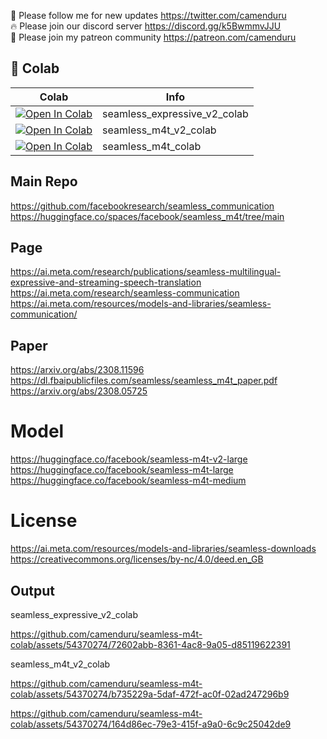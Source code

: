 🐣 Please follow me for new updates https://twitter.com/camenduru <br />
🔥 Please join our discord server https://discord.gg/k5BwmmvJJU <br />
🥳 Please join my patreon community https://patreon.com/camenduru <br />

## 🦒 Colab

| Colab | Info
| --- | --- |
[![Open In Colab](https://colab.research.google.com/assets/colab-badge.svg)](https://colab.research.google.com/github/camenduru/seamless-m4t-colab/blob/main/seamless_expressive_v2_colab.ipynb) | seamless_expressive_v2_colab
[![Open In Colab](https://colab.research.google.com/assets/colab-badge.svg)](https://colab.research.google.com/github/camenduru/seamless-m4t-colab/blob/main/seamless_m4t_v2_colab.ipynb) | seamless_m4t_v2_colab
[![Open In Colab](https://colab.research.google.com/assets/colab-badge.svg)](https://colab.research.google.com/github/camenduru/seamless-m4t-colab/blob/main/seamless_m4t_colab.ipynb) | seamless_m4t_colab

## Main Repo
https://github.com/facebookresearch/seamless_communication <br />
https://huggingface.co/spaces/facebook/seamless_m4t/tree/main <br />

## Page
https://ai.meta.com/research/publications/seamless-multilingual-expressive-and-streaming-speech-translation <br />
https://ai.meta.com/research/seamless-communication <br />
https://ai.meta.com/resources/models-and-libraries/seamless-communication/ <br />

## Paper
https://arxiv.org/abs/2308.11596 <br />
https://dl.fbaipublicfiles.com/seamless/seamless_m4t_paper.pdf <br />
https://arxiv.org/abs/2308.05725 <br />

# Model
https://huggingface.co/facebook/seamless-m4t-v2-large <br />
https://huggingface.co/facebook/seamless-m4t-large <br />
https://huggingface.co/facebook/seamless-m4t-medium <br />

# License
https://ai.meta.com/resources/models-and-libraries/seamless-downloads <br />
https://creativecommons.org/licenses/by-nc/4.0/deed.en_GB <br />

## Output
seamless_expressive_v2_colab

https://github.com/camenduru/seamless-m4t-colab/assets/54370274/72602abb-8361-4ac8-9a05-d85119622391

seamless_m4t_v2_colab

https://github.com/camenduru/seamless-m4t-colab/assets/54370274/b735229a-5daf-472f-ac0f-02ad247296b9

https://github.com/camenduru/seamless-m4t-colab/assets/54370274/164d86ec-79e3-415f-a9a0-6c9c25042de9

